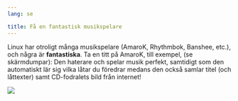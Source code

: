 ```yaml
---
lang: se

title: Få en fantastisk musikspelare
---
```


Linux har otroligt många musikspelare (AmaroK, Rhythmbok, 
Banshee, etc.), och några är <b>fantastiska</b>. Ta en titt på 
AmaroK, till exempel, (se skärmdumpar): Den haterare och spelar musik 
perfekt, samtidigt som den automatiskt lär sig vilka låtar du föredrar 
medans den också samlar titel (och låttexter) samt CD-fodralets bild 
från internet!

<img src="Images/amarok.png" />




